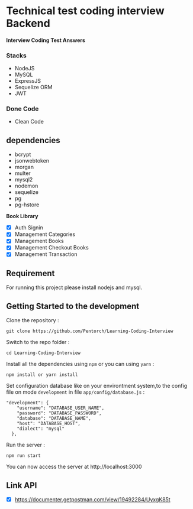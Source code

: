 # Technical test coding interview Backend

#### Interview Coding Test Answers

### Stacks

- NodeJS
- MySQL
- ExpressJS
- Sequelize ORM
- JWT

### Done Code

- Clean Code

## dependencies

- bcrypt
- jsonwebtoken
- morgan
- multer
- mysql2
- nodemon
- sequelize
- pg
- pg-hstore

**Book Library**

- [x] Auth Signin
- [x] Management Categories
- [x] Management Books
- [x] Management Checkout Books
- [x] Management Transaction

## Requirement

For running this project please install nodejs and mysql.

## Getting Started to the development

Clone the repository :

```
git clone https://github.com/Pentorch/Learning-Coding-Interview
```

Switch to the repo folder :

```
cd Learning-Coding-Interview
```

Install all the dependencies using `npm` or you can using `yarn` :

```
npm install or yarn install
```

Set configuration database like on your environtment system,to the config file on mode `development` in file `app/config/database.js` :

```
"development": {
    "username": "DATABASE_USER_NAME",
    "password": "DATABASE_PASSWORD",
    "database": "DATABASE_NAME",
    "host": "DATABASE_HOST",
    "dialect": "mysql"
  },
```

Run the server :

```
npm run start
```

You can now access the server at http://localhost:3000

## Link API

- [x] https://documenter.getpostman.com/view/19492284/UyxgK85t
